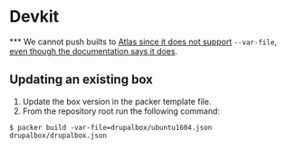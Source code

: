 # Devkit

*** We cannot push builts to [Atlas since it does not support](https://github.com/mitchellh/packer/issues/2598) `--var-file`, [even though the documentation says it does](https://www.packer.io/docs/command-line/push.html#_var).

## Updating an existing box

1. Update the box version in the packer template file.
1. From the repository root run the following command:
```
$ packer build -var-file=drupalbox/ubuntu1604.json drupalbox/drupalbox.json
```
